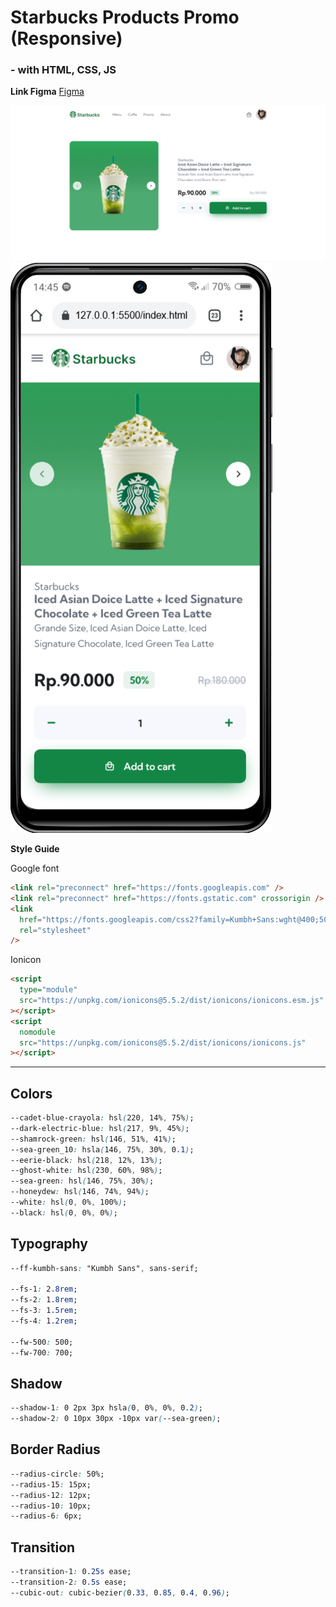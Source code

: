 # Starbucks Products Promo (Responsive)

### - with HTML, CSS, JS

**Link Figma** [Figma](https://www.figma.com/file/Sm3K8mNiE1DVUOTbEccNzU/Starbucks-Promo?node-id=0%3A1&t=5tbliA14VYt9idDB-1)

![Screenshot Web Version](https://github.com/alamnaga/Starbucks-Promo-Details/blob/main/assets/images/Screenshots/Web.PNG)
![Screenshot MobileVersion](https://github.com/alamnaga/Starbucks-Promo-Details/blob/main/assets/images/Screenshots/mobile.png)

**Style Guide**

Google font

```html
<link rel="preconnect" href="https://fonts.googleapis.com" />
<link rel="preconnect" href="https://fonts.gstatic.com" crossorigin />
<link
  href="https://fonts.googleapis.com/css2?family=Kumbh+Sans:wght@400;500;700&display=swap"
  rel="stylesheet"
/>
```

Ionicon

```html
<script
  type="module"
  src="https://unpkg.com/ionicons@5.5.2/dist/ionicons/ionicons.esm.js"
></script>
<script
  nomodule
  src="https://unpkg.com/ionicons@5.5.2/dist/ionicons/ionicons.js"
></script>
```

---

## Colors

```css
--cadet-blue-crayola: hsl(220, 14%, 75%);
--dark-electric-blue: hsl(217, 9%, 45%);
--shamrock-green: hsl(146, 51%, 41%);
--sea-green_10: hsla(146, 75%, 30%, 0.1);
--eerie-black: hsl(218, 12%, 13%);
--ghost-white: hsl(230, 60%, 98%);
--sea-green: hsl(146, 75%, 30%);
--honeydew: hsl(146, 74%, 94%);
--white: hsl(0, 0%, 100%);
--black: hsl(0, 0%, 0%);
```

## Typography

```css
--ff-kumbh-sans: "Kumbh Sans", sans-serif;

--fs-1: 2.8rem;
--fs-2: 1.8rem;
--fs-3: 1.5rem;
--fs-4: 1.2rem;

--fw-500: 500;
--fw-700: 700;
```

## Shadow

```css
--shadow-1: 0 2px 3px hsla(0, 0%, 0%, 0.2);
--shadow-2: 0 10px 30px -10px var(--sea-green);
```

## Border Radius

```css
--radius-circle: 50%;
--radius-15: 15px;
--radius-12: 12px;
--radius-10: 10px;
--radius-6: 6px;
```

## Transition

```css
--transition-1: 0.25s ease;
--transition-2: 0.5s ease;
--cubic-out: cubic-bezier(0.33, 0.85, 0.4, 0.96);
```
